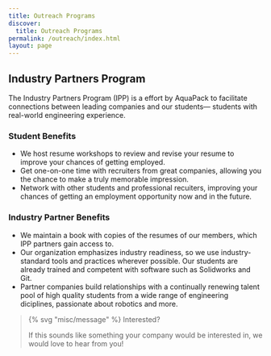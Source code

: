 ```yaml
---
title: Outreach Programs
discover:
  title: Outreach Programs
permalink: /outreach/index.html
layout: page
---
```

## Industry Partners Program
The Industry Partners Program (IPP) is a effort by AquaPack to facilitate connections between leading companies and our students— students with real-world engineering experience.

### Student Benefits
- We host resume workshops to review and revise your resume to improve your chances of getting employed.
- Get one-on-one time with recruiters from great companies, allowing you the chance to make a truly memorable impression.
- Network with other students and professional recuiters, improving your chances of getting an employment opportunity now and in the future.

### Industry Partner Benefits
- We maintain a book with copies of the resumes of our members, which IPP partners gain access to.
- Our organization emphasizes industry readiness, so we use industry-standard tools and practices wherever possible. Our students are already trained and competent with software such as Solidworks and Git.
- Partner companies build relationships with a continually renewing talent pool of high quality students from a wide range of engineering diciplines, passionate about robotics and more.

> {% svg "misc/message" %} Interested?
>
> If this sounds like something your company would be interested in, we would love to hear from you!
